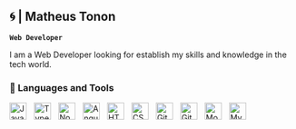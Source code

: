 ## :cyclone: |	 Matheus Tonon

**`Web Developer`**

I am a Web Developer looking for establish my skills and knowledge in the tech world.

### 🧰 Languages and Tools

<img align="left" alt="JavaScript" width="30px" style="padding-right:10px;" src="https://www.svgrepo.com/show/349419/javascript.svg" />
<img align="left" alt="TypeScript" width="30px" style="padding-right:10px;" src="https://www.svgrepo.com/show/349540/typescript.svg" />
<img align="left" alt="NodeJS" width="30px" style="padding-right:10px;" src="https://www.svgrepo.com/show/378837/node.svg" />
<img align="left" alt="Angular" width="30px" style="padding-right:10px;" src="https://www.svgrepo.com/show/353396/angular-icon.svg" />
<img align="left" alt="HTML" width="30px" style="padding-right:10px;" src="https://www.svgrepo.com/show/349402/html5.svg" />
<img align="left" alt="CSS" width="30px" style="padding-right:10px;" src="https://www.svgrepo.com/show/373535/css.svg" />
<img align="left" alt="Git" width="30px" style="padding-right:10px;" src="https://cdn.jsdelivr.net/gh/devicons/devicon/icons/git/git-original.svg" />
<img align="left" alt="GitHub" width="30px" style="padding-right:10px;" src="https://www.svgrepo.com/show/439171/github.svg" />
<img align="left" alt="MongoDB" width="30px" style="padding-right:10px;" src="https://www.svgrepo.com/show/331488/mongodb.svg" />
<img align="left" alt="MySQL" width="30px" style="padding-right:10px;" src="https://www.svgrepo.com/show/373848/mysql.svg" />

<!--
**m-tonon/m-tonon** is a ✨ _special_ ✨ repository because its `README.md` (this file) appears on your GitHub profile.

[![GitHub Streak](https://streak-stats.demolab.com/?user=m-tonon)](https://git.io/streak-stats)

<p align="left">
<img width="278" src="https://denvercoder1-github-readme-stats.vercel.app/api/pin/?username=DenverCoder1&repo=github-readme-streak-stats&theme=react&bg_color=1F222E&title_color=F85D7F&hide_border=true&icon_color=F8D866&show_icons=false" alt="github-readme-streak-stats"></a>
</p>
